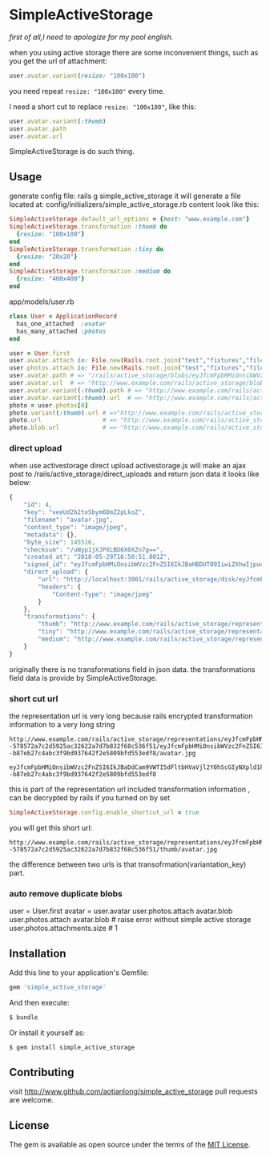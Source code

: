 # SimpleActiveStorage
*first of all,I need to apologize for my pool english.*

when you using active storage
there are some inconvenient things, such as you get the url of attachment:
```ruby
user.avatar.variant(resize: "100x100")
```

you need repeat `resize: "100x100"` every time.


I need a short cut to replace `resize: "100x100"`, like this:

```ruby
user.avatar.variant(:thumb)
user.avatar.path
user.avatar.url
```

SimpleActiveStorage is do such thing.

## Usage

generate config file:
rails g simple_active_storage
it will generate a file located at: config/initializers/simple_active_storage.rb
content look like this:

```ruby
SimpleActiveStorage.default_url_options = {host: "www.example.com"}
SimpleActiveStorage.transformation :thumb do
  {resize: "100x100"}
end
SimpleActiveStorage.transformation :tiny do
  {resize: "20x20"}
end
SimpleActiveStorage.transformation :medium do
  {resize: "400x400"}
end
```

app/models/user.rb
```ruby
class User < ApplicationRecord
  has_one_attached  :avatar
  has_many_attached :photos
end

user = User.first
user.avatar.attach io: File.new(Rails.root.join("test","fixtures","files","test.png")),filename: "test.png"
user.photos.attach io: File.new(Rails.root.join("test","fixtures","files","test.png")),filename: "test.png"
user.avatar.path # => "/rails/active_storage/blobs/eyJfcmFpbHMiOnsibWVzc2FnZSI6IkJBaHBCZz09IiwiZXhwIjpudWxsLCJwdXIiOiJibG9iX2lkIn19--08f03241905408289698b118698ca7642c3e691e/test.png"
user.avatar.url  # => "http://www.example.com/rails/active_storage/blobs/eyJfcmFpbHMiOnsibWVzc2FnZSI6IkJBaHBCZz09IiwiZXhwIjpudWxsLCJwdXIiOiJibG9iX2lkIn19--08f03241905408289698b118698ca7642c3e691e/test.png"
user.avatar.variant(:thumb).path # => "http://www.example.com/rails/active_storage/representations/eyJfcmFpbHMiOnsibWVzc2FnZSI6IkJBaHBCZz09IiwiZXhwIjpudWxsLCJwdXIiOiJibG9iX2lkIn19--08f03241905408289698b118698ca7642c3e691e/eyJfcmFpbHMiOnsibWVzc2FnZSI6IkJBaDdCam9VWTI5dFltbHVaVjl2Y0hScGIyNXpld1k2QzNKbGMybDZaVWtpRERFd01IZ3hNREFHT2daRlZBPT0iLCJleHAiOm51bGwsInB1ciI6InZhcmlhdGlvbiJ9fQ==--20ae94033d7a10dcb862bd24c1dcbb3740e61e7c/test.png"
user.avatar.variant(:thumb).url  # => "http://www.example.com/rails/active_storage/representations/eyJfcmFpbHMiOnsibWVzc2FnZSI6IkJBaHBCZz09IiwiZXhwIjpudWxsLCJwdXIiOiJibG9iX2lkIn19--08f03241905408289698b118698ca7642c3e691e/eyJfcmFpbHMiOnsibWVzc2FnZSI6IkJBaDdCam9VWTI5dFltbHVaVjl2Y0hScGIyNXpld1k2QzNKbGMybDZaVWtpRERFd01IZ3hNREFHT2daRlZBPT0iLCJleHAiOm51bGwsInB1ciI6InZhcmlhdGlvbiJ9fQ==--20ae94033d7a10dcb862bd24c1dcbb3740e61e7c/test.png"
photo = user.photos[0]
photo.variant(:thumb).url # =>"http://www.example.com/rails/active_storage/representations/eyJfcmFpbHMiOnsibWVzc2FnZSI6IkJBaHBCdz09IiwiZXhwIjpudWxsLCJwdXIiOiJibG9iX2lkIn19--e81a87b1d919f371e6b665e2c01301cff6d16a26/eyJfcmFpbHMiOnsibWVzc2FnZSI6IkJBaDdCam9VWTI5dFltbHVaVjl2Y0hScGIyNXpld1k2QzNKbGMybDZaVWtpRERFd01IZ3hNREFHT2daRlZBPT0iLCJleHAiOm51bGwsInB1ciI6InZhcmlhdGlvbiJ9fQ==--20ae94033d7a10dcb862bd24c1dcbb3740e61e7c/test.png"
photo.url                 # => "http://www.example.com/rails/active_storage/blobs/eyJfcmFpbHMiOnsibWVzc2FnZSI6IkJBaHBCdz09IiwiZXhwIjpudWxsLCJwdXIiOiJibG9iX2lkIn19--e81a87b1d919f371e6b665e2c01301cff6d16a26/test.png"
photo.blob.url            # => "http://www.example.com/rails/active_storage/blobs/eyJfcmFpbHMiOnsibWVzc2FnZSI6IkJBaHBCdz09IiwiZXhwIjpudWxsLCJwdXIiOiJibG9iX2lkIn19--e81a87b1d919f371e6b665e2c01301cff6d16a26/test.png"
```


### direct upload
when use activestorage direct upload
activestorage.js will make an ajax post to /rails/active_storage/direct_uploads
and return json data it looks like below:

```javascript
{
    "id": 4,
    "key": "veeUd2b2toSbym6DmZ2pLkoZ",
    "filename": "avatar.jpg",
    "content_type": "image/jpeg",
    "metadata": {},
    "byte_size": 145516,
    "checksum": "/uNyp1jXJPXLBD6X0XZn7g==",
    "created_at": "2018-05-29T16:50:51.801Z",
    "signed_id": "eyJfcmFpbHMiOnsibWVzc2FnZSI6IkJBaHBDUT09IiwiZXhwIjpudWxsLCJwdXIiOiJibG9iX2lkIn19--578572a7c2d5925ac32622a7d7b832f68c536f51",
    "direct_upload": {
        "url": "http://localhost:3001/rails/active_storage/disk/eyJfcmFpbHMiOnsibWVzc2FnZSI6IkJBaDdDVG9JYTJWNVNTSWRkbVZsVldReVlqSjBiMU5pZVcwMlJHMWFNbkJNYTI5YUJqb0dSVlE2RVdOdmJuUmxiblJmZEhsd1pVa2lEMmx0WVdkbEwycHdaV2NHT3daVU9oTmpiMjUwWlc1MFgyeGxibWQwYUdrRGJEZ0NPZzFqYUdWamEzTjFiVWtpSFM5MVRubHdNV3BZU2xCWVRFSkVObGd3V0ZwdU4yYzlQUVk3QmxRPSIsImV4cCI6IjIwMTgtMDUtMjlUMTY6NTU6NTIuMTgxWiIsInB1ciI6ImJsb2JfdG9rZW4ifX0=--b2deb5a21ef8b7a2a08cf354052a65e640be6450",
        "headers": {
            "Content-Type": "image/jpeg"
        }
    },
    "transformations": {
        "thumb": "http://www.example.com/rails/active_storage/representations/eyJfcmFpbHMiOnsibWVzc2FnZSI6IkJBaHBDUT09IiwiZXhwIjpudWxsLCJwdXIiOiJibG9iX2lkIn19--578572a7c2d5925ac32622a7d7b832f68c536f51/eyJfcmFpbHMiOnsibWVzc2FnZSI6IkJBaDdCam9VWTI5dFltbHVaVjl2Y0hScGIyNXpld1k2QzNKbGMybDZaVWtpRERFd01IZ3hNREFHT2daRlZBPT0iLCJleHAiOm51bGwsInB1ciI6InZhcmlhdGlvbiJ9fQ==--20ae94033d7a10dcb862bd24c1dcbb3740e61e7c/avatar.jpg",
        "tiny": "http://www.example.com/rails/active_storage/representations/eyJfcmFpbHMiOnsibWVzc2FnZSI6IkJBaHBDUT09IiwiZXhwIjpudWxsLCJwdXIiOiJibG9iX2lkIn19--578572a7c2d5925ac32622a7d7b832f68c536f51/eyJfcmFpbHMiOnsibWVzc2FnZSI6IkJBaDdCam9VWTI5dFltbHVaVjl2Y0hScGIyNXpld1k2QzNKbGMybDZaVWtpQ2pJd2VESXdCam9HUlZRPSIsImV4cCI6bnVsbCwicHVyIjoidmFyaWF0aW9uIn19--c8fb6fe35e8d91c55a9323e9858130607ecdb1bf/avatar.jpg",
        "medium": "http://www.example.com/rails/active_storage/representations/eyJfcmFpbHMiOnsibWVzc2FnZSI6IkJBaHBDUT09IiwiZXhwIjpudWxsLCJwdXIiOiJibG9iX2lkIn19--578572a7c2d5925ac32622a7d7b832f68c536f51/eyJfcmFpbHMiOnsibWVzc2FnZSI6IkJBaDdCam9VWTI5dFltbHVaVjl2Y0hScGIyNXpld1k2QzNKbGMybDZaVWtpRERRd01IZzBNREFHT2daRlZBPT0iLCJleHAiOm51bGwsInB1ciI6InZhcmlhdGlvbiJ9fQ==--b87eb27c4abc3f9bd937642f2e5809bfd553edf8/avatar.jpg"
    }
}
```

originally there is no transformations field in json data.
the transformations field data is provide by SimpleActiveStorage.

### short cut url
the representation url is very long
because rails encrypted transformation information to a very long string
```
http://www.example.com/rails/active_storage/representations/eyJfcmFpbHMiOnsibWVzc2FnZSI6IkJBaHBDUT09IiwiZXhwIjpudWxsLCJwdXIiOiJibG9iX2lkIn19--578572a7c2d5925ac32622a7d7b832f68c536f51/eyJfcmFpbHMiOnsibWVzc2FnZSI6IkJBaDdCam9VWTI5dFltbHVaVjl2Y0hScGIyNXpld1k2QzNKbGMybDZaVWtpRERRd01IZzBNREFHT2daRlZBPT0iLCJleHAiOm51bGwsInB1ciI6InZhcmlhdGlvbiJ9fQ==--b87eb27c4abc3f9bd937642f2e5809bfd553edf8/avatar.jpg
```
```
eyJfcmFpbHMiOnsibWVzc2FnZSI6IkJBaDdCam9VWTI5dFltbHVaVjl2Y0hScGIyNXpld1k2QzNKbGMybDZaVWtpRERRd01IZzBNREFHT2daRlZBPT0iLCJleHAiOm51bGwsInB1ciI6InZhcmlhdGlvbiJ9fQ==--b87eb27c4abc3f9bd937642f2e5809bfd553edf8
```
this is part of the representation url
included transformation information , can be decrypted by rails
if you turned on by set
``` ruby
SimpleActiveStorage.config.enable_shortcut_url = true
```
you will get this short url:
```
http://www.example.com/rails/active_storage/representations/eyJfcmFpbHMiOnsibWVzc2FnZSI6IkJBaHBDUT09IiwiZXhwIjpudWxsLCJwdXIiOiJibG9iX2lkIn19--578572a7c2d5925ac32622a7d7b832f68c536f51/thumb/avatar.jpg
```
the difference between two urls is that transofrmation(variantation_key) part.


### auto remove duplicate blobs
user = User.first
avatar = user.avatar
user.photos.attach avatar.blob
user.photos.attach avatar.blob # raise error without simple active storage
user.photos.attachments.size # 1


## Installation
Add this line to your application's Gemfile:

```ruby
gem 'simple_active_storage'
```

And then execute:
```bash
$ bundle
```

Or install it yourself as:
```bash
$ gem install simple_active_storage
```

## Contributing
visit http://www.github.com/aotianlong/simple_active_storage
pull requests are welcome.

## License
The gem is available as open source under the terms of the [MIT License](https://opensource.org/licenses/MIT).
